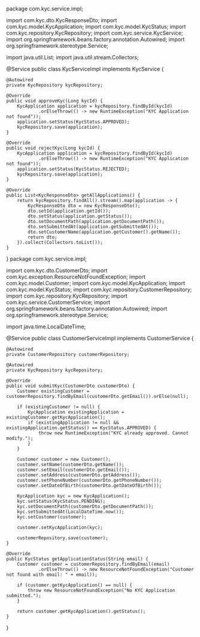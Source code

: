 package com.kyc.service.impl;

import com.kyc.dto.KycResponseDto;
import com.kyc.model.KycApplication;
import com.kyc.model.KycStatus;
import com.kyc.repository.KycRepository;
import com.kyc.service.KycService;
import org.springframework.beans.factory.annotation.Autowired;
import org.springframework.stereotype.Service;

import java.util.List;
import java.util.stream.Collectors;

@Service
public class KycServiceImpl implements KycService {

    @Autowired
    private KycRepository kycRepository;

    @Override
    public void approveKyc(Long kycId) {
        KycApplication application = kycRepository.findById(kycId)
                .orElseThrow(() -> new RuntimeException("KYC Application not found"));
        application.setStatus(KycStatus.APPROVED);
        kycRepository.save(application);
    }

    @Override
    public void rejectKyc(Long kycId) {
        KycApplication application = kycRepository.findById(kycId)
                .orElseThrow(() -> new RuntimeException("KYC Application not found"));
        application.setStatus(KycStatus.REJECTED);
        kycRepository.save(application);
    }

    @Override
    public List<KycResponseDto> getAllApplications() {
        return kycRepository.findAll().stream().map(application -> {
            KycResponseDto dto = new KycResponseDto();
            dto.setId(application.getId());
            dto.setStatus(application.getStatus());
            dto.setDocumentPath(application.getDocumentPath());
            dto.setSubmittedAt(application.getSubmittedAt());
            dto.setCustomerName(application.getCustomer().getName());
            return dto;
        }).collect(Collectors.toList());
    }
}
package com.kyc.service.impl;

import com.kyc.dto.CustomerDto;
import com.kyc.exception.ResourceNotFoundException;
import com.kyc.model.Customer;
import com.kyc.model.KycApplication;
import com.kyc.model.KycStatus;
import com.kyc.repository.CustomerRepository;
import com.kyc.repository.KycRepository;
import com.kyc.service.CustomerService;
import org.springframework.beans.factory.annotation.Autowired;
import org.springframework.stereotype.Service;

import java.time.LocalDateTime;

@Service
public class CustomerServiceImpl implements CustomerService {

    @Autowired
    private CustomerRepository customerRepository;

    @Autowired
    private KycRepository kycRepository;

    @Override
    public void submitKyc(CustomerDto customerDto) {
        Customer existingCustomer = customerRepository.findByEmail(customerDto.getEmail()).orElse(null);

        if (existingCustomer != null) {
            KycApplication existingApplication = existingCustomer.getKycApplication();
            if (existingApplication != null && existingApplication.getStatus() == KycStatus.APPROVED) {
                throw new RuntimeException("KYC already approved. Cannot modify.");
            }
        }

        Customer customer = new Customer();
        customer.setName(customerDto.getName());
        customer.setEmail(customerDto.getEmail());
        customer.setAddress(customerDto.getAddress());
        customer.setPhoneNumber(customerDto.getPhoneNumber());
        customer.setDateOfBirth(customerDto.getDateOfBirth());

        KycApplication kyc = new KycApplication();
        kyc.setStatus(KycStatus.PENDING);
        kyc.setDocumentPath(customerDto.getDocumentPath());
        kyc.setSubmittedAt(LocalDateTime.now());
        kyc.setCustomer(customer);

        customer.setKycApplication(kyc);

        customerRepository.save(customer);
    }

    @Override
    public KycStatus getApplicationStatus(String email) {
        Customer customer = customerRepository.findByEmail(email)
                .orElseThrow(() -> new ResourceNotFoundException("Customer not found with email: " + email));

        if (customer.getKycApplication() == null) {
            throw new ResourceNotFoundException("No KYC Application submitted.");
        }

        return customer.getKycApplication().getStatus();
    }
}
